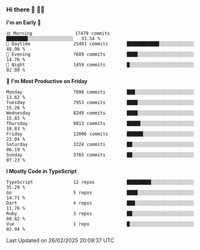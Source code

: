 ### Hi there 👋 🧑‍💻



<!--START_SECTION:waka-->
**I'm an Early 🐤** 

```text
🌞 Morning                17479 commits       ████████░░░░░░░░░░░░░░░░░   33.54 % 
🌆 Daytime                25481 commits       ████████████░░░░░░░░░░░░░   48.90 % 
🌃 Evening                7689 commits        ████░░░░░░░░░░░░░░░░░░░░░   14.76 % 
🌙 Night                  1459 commits        █░░░░░░░░░░░░░░░░░░░░░░░░   02.80 % 
```
📅 **I'm Most Productive on Friday** 

```text
Monday                   7098 commits        ███░░░░░░░░░░░░░░░░░░░░░░   13.62 % 
Tuesday                  7953 commits        ████░░░░░░░░░░░░░░░░░░░░░   15.26 % 
Wednesday                8249 commits        ████░░░░░░░░░░░░░░░░░░░░░   15.83 % 
Thursday                 9813 commits        █████░░░░░░░░░░░░░░░░░░░░   18.83 % 
Friday                   12006 commits       ██████░░░░░░░░░░░░░░░░░░░   23.04 % 
Saturday                 3224 commits        ██░░░░░░░░░░░░░░░░░░░░░░░   06.19 % 
Sunday                   3765 commits        ██░░░░░░░░░░░░░░░░░░░░░░░   07.23 % 
```


**I Mostly Code in TypeScript** 

```text
TypeScript               12 repos            █████████░░░░░░░░░░░░░░░░   35.29 % 
Go                       5 repos             ████░░░░░░░░░░░░░░░░░░░░░   14.71 % 
Dart                     4 repos             ███░░░░░░░░░░░░░░░░░░░░░░   11.76 % 
Ruby                     3 repos             ██░░░░░░░░░░░░░░░░░░░░░░░   08.82 % 
Vue                      1 repo              █░░░░░░░░░░░░░░░░░░░░░░░░   02.94 % 
```




 Last Updated on 26/02/2025 20:09:37 UTC
<!--END_SECTION:waka-->


